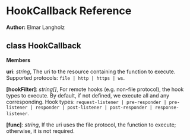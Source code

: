 HookCallback Reference
======================
**Author:** Elmar Langholz

class HookCallback
------------------
**Members**

**uri**:  *string*,  The uri to the resource containing the function to execute. Supported protocols: `file | http | https | ws`.

**[hookFilter]**:  *string[]*,  For remote hooks (e.g. non-file protocol), the hook types to execute. By default, if not defined, we execute all and any corresponding. Hook types: `request-listener | pre-responder | pre-listener | responder | post-listener | post-responder | response-listener`.

**[func]**:  *string*,  If the uri uses the file protocol, the function to execute; otherwise, it is not required.

